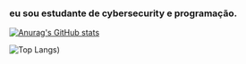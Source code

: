 
### eu sou estudante de cybersecurity e programação.

[![Anurag's GitHub stats](https://github-readme-stats.vercel.app/api?username=anuraghazra)](https://github.com/DarkZer010/github-readme-stats)

![Top Langs](https://github-readme-stats.vercel.app/api/top-langs/?username=DarkZer010&langs_count=8))
